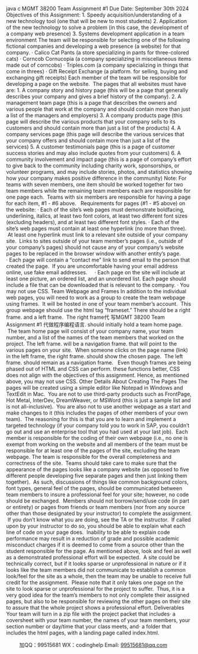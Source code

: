 java c
MGMT 38200
Team Assignment #1
Due Date: September 30th 2024
Objectives of this Assignment:
1. Speedy acquisition/understanding of a new technology tool (one that will be new to most students)
2. Application of the new technology to solve a problem (in this case, the development of a company web presence)
3. Systems development application in a team environment
The team will be responsible for selecting one of the following fictional companies and developing a web presence (a website) for that company.
· Calico Cat Pants (a store specializing in pants for three-colored cats)
· Corncob Cornucopia (a company specializing in miscellaneous items made out of corncobs)
· Triples.com (a company specializing in things that come in threes)
· Gift Receipt Exchange (a platform. for selling, buying and exchanging gift receipts)
Each member of the team will be responsible for developing a page on the website.  The pages that all websites must have are:
1. A company story and history page (this will be a page that generally describes your company and gives a brief history of the company).
2. A management team page (this is a page that describes the owners and various people that work at the company and should contain more than just a list of the managers and employers)
3. A company products page (this page will describe the various products that your company sells to its customers and should contain more than just a list of the products)
4. A company services page (this page will describe the various services that your company offers and should contain more than just a list of the services)
5. A customer testimonials page (this is a page of customer success stories and may also include quotes from your customers)
6. A community involvement and impact page (this is a page of company’s effort to give back to the community including charity work, sponsorships, or volunteer programs, and may include stories, photos, and statistics showing how your company makes positive difference in the community)
Note: For teams with seven members, one item should be worked together for two team members while the remaining team members each are responsible for one page each.  Teams with six members are responsible for having a page for each item, #1 - #6 above.  
Requirements for pages (#1 - #5 above) on the website:
· Each of the site’s web pages must demonstrate boldfacing, underlining, italics, at least two font colors, at least two different font sizes (excluding headers), and at least two different font styles.
· Each of the site’s web pages must contain at least one hyperlink (no more than three).  At least one hyperlink must link to a relevant site outside of your company site.  Links to sites outside of your team member’s pages (i.e., outside of your company’s pages) should not cause any of your company’s website pages to be replaced in the browser window with another entity’s page.
· Each page will contain a “contact me” link to send email to the person that created the page.  If you are uncomfortable having your email address online, use fake email addresses.    
· Each page on the site will include at least one picture, an ordered list, and an unordered list. Each page should include a file that can be downloaded that is relevant to the company.
· You may not use CSS.
Team Webpage and Frames
In addition to the individual web pages, you will need to work as a group to create the team webpage using frames.  It will be hosted in one of your team member’s account.  This group webpage should use the html tag “frameset.”
There should be a right frame. and a left frame.  The right frame代 写MGMT 38200 Team Assignment #1
代做程序编程语言. should initially hold a team home page.  The team home page will consist of your company name, your team number, and a list of the names of the team members that worked on the project. The left frame. will be a navigation frame. that will point to the various pages on your site.  When someone clicks on the page name (link) in the left frame, the right frame. should show the chosen page.  The left frame. should remain as a navigation frame.  
Even though frames are being phased out of HTML and CSS can perform. these functions better, CSS does not align with the objectives of this assignment. Hence, as mentioned above, you may not use CSS.
Other Details About Creating The Pages
The pages will be created using a simple editor like Notepad in Windows and TextEdit in Mac.  You are not to use third-party products such as FrontPage, Hot Metal, InterDev, DreamWeaver, or MSWord (this is just a sample list and is not all-inclusive).  You are also not to use another webpage as a start and make changes to it (this includes the pages of other members of your own team).  The reasoning for this is that you are to learn and implement a targeted technology (if your company told you to work in SAP, you couldn’t go out and use an enterprise tool that you had used at your last job).  Each member is responsible for the coding of their own webpage (i.e., no one is exempt from working on the website and all members of the team must be responsible for at least one of the pages of the site, excluding the team webpage. The team is responsible for the overall completeness and correctness of the site.  Teams should take care to make sure that the appearance of the pages looks like a company website (as opposed to five different people developing five separate pages and then just linking them together).  As such, discussions of things like common background colors, font types, general feel of the pages, should be communicated between team members to insure a professional feel for your site; however, no code should be exchanged.  Members should not borrow/send/use code (in part or entirety) or pages from friends or team members (nor from any source other than those designated by your instructor) to complete the assignment.  If you don’t know what you are doing, see the TA or the instructor.  If called upon by your instructor to do so, you should be able to explain what each line of code on your page does.  Inability to be able to explain code performance may result in a reduction of grade and possible academic misconduct charges if it is deemed to come from a source other than the student responsible for the page.
As mentioned above, look and feel as well as a demonstrated professional effort will be expected.  A site could be technically correct, but if it looks sparse or unprofessional in nature or if it looks like the team members did not communicate to establish a common look/feel for the site as a whole, then the team may be unable to receive full credit for the assignment.  Please note that it only takes one page on the site to look sparse or unprofessional for the project to suffer.  Thus, it is a very good idea for the team’s members to not only complete their assigned pages, but also to be responsible for reviewing the other pages on their site to assure that the whole project shows a professional effort.
Deliverables
Your team will turn in a zip file with the project packet that includes· a coversheet with your team number, the names of your team members, your section number or day/time that your class meets, and· a folder that includes the html pages, with a landing page called index.html.



         
加QQ：99515681  WX：codinghelp  Email: 99515681@qq.com
